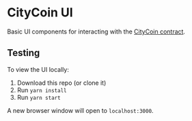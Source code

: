 # CityCoin UI

Basic UI components for interacting with the [CityCoin contract](https://github.com/citycoins/citycoin).

## Testing

To view the UI locally:

1. Download this repo (or clone it)
2. Run `yarn install`
3. Run `yarn start`

A new browser window will open to `localhost:3000`.
